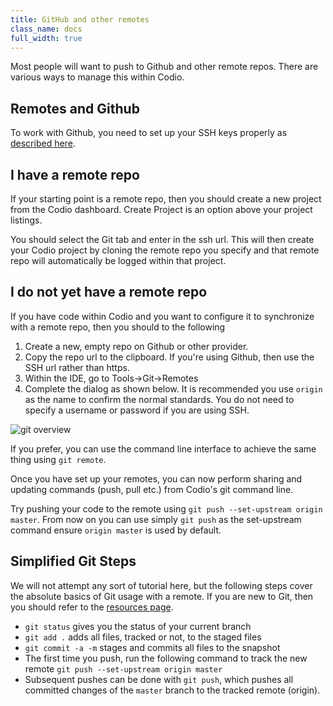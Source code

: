 ```yaml
---
title: GitHub and other remotes
class_name: docs
full_width: true
---
```


Most people will want to push to Github and other remote repos. There are various ways to manage this within Codio.

## Remotes and Github
To work with Github, you need to set up your SSH keys properly as [described here](/docs/dashboard/account/publickey).

## I have a remote repo
If your starting point is a remote repo, then you should create a new project from the Codio dashboard. Create Project is an option above your project listings.

You should select the Git tab and enter in the ssh url. This will then create your Codio project by cloning the remote repo you specify and that remote repo will automatically be logged within that project.

## I do not yet have a remote repo
If you have code within Codio and you want to configure it to synchronize with a remote repo, then you should to the following

1. Create a new, empty repo on Github or other provider. 
2. Copy the repo url to the clipboard. If you're using Github, then use the SSH url rather than https.
2. Within the IDE, go to Tools->Git->Remotes
3. Complete the dialog as shown below. It is recommended you use `origin` as the name to confirm the normal standards. You do not need to specify a username or password if you are using SSH. 

<img alt="git overview" src="/img/docs/git-remotes.png" class="simple"/>


If you prefer, you can use the command line interface to achieve the same thing using `git remote`.

Once you have set up your remotes, you can now perform sharing and updating commands (push, pull etc.) from Codio's git command line.

Try pushing your code to the remote using `git push --set-upstream origin master`. From now on you can use simply `git push` as the set-upstream command ensure `origin master` is used by default.

## Simplified Git Steps
We will not attempt any sort of tutorial here, but the following steps cover the absolute basics of Git usage with a remote. If you are new to Git, then you should refer to the [resources page](/docs/ide/editing/git/resources).

- `git status` gives you the status of your current branch
- `git add .` adds all files, tracked or not, to the staged files
- `git commit -a -m` stages and commits all files to the snapshot
- The first time you push, run the following command to track the new remote `git push --set-upstream origin master`
- Subsequent pushes can be done with `git push`, which pushes all committed changes of the `master` branch to the tracked remote (origin).


